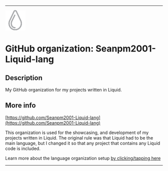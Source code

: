 
***

![water-drop-64x.png failed to load. The file may be missing or corrupt. Check the file path for errors first.](/AdditionalInfo/1/Seanpm2001-Liquid-lang/water-drop-64x.png)

# GitHub organization: Seanpm2001-Liquid-lang

## Description

My GitHub organization for my projects written in Liquid.

## More info

[https://github.com/Seanpm2001-Liquid-lang](https://github.com/Seanpm2001-Liquid-lang)

This organization is used for the showcasing, and development of my projects written in Liquid. The original rule was that Liquid had to be the main language, but I changed it so that any project that contains any Liquid code is included.

Learn more about the language organization setup [by clicking/tapping here](/AdditionalInfo/LanguageOrgs/README.md)

***
